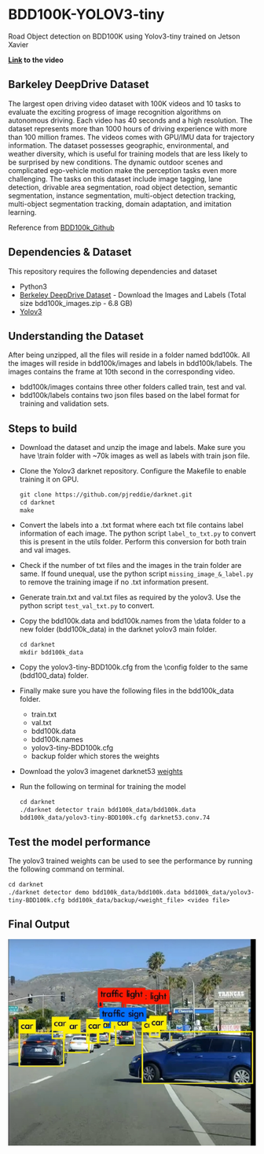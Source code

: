 # BDD100K-YOLOV3-tiny

Road Object detection on BDD100K using Yolov3-tiny trained on Jetson Xavier

**[Link](https://www.youtube.com/watch?v=Asf7Op9gzO4&t=1s) to the video**

## Barkeley DeepDrive Dataset

The largest open driving video dataset with 100K videos and 10 tasks to evaluate the exciting progress of image recognition algorithms on autonomous driving. Each video has 40 seconds and a high resolution. The dataset represents more than 1000 hours of driving experience with more than 100 million frames. The videos comes with GPU/IMU data for trajectory information. The dataset possesses geographic, environmental, and weather diversity, which is useful for training models that are less likely to be surprised by new conditions. The dynamic outdoor scenes and complicated ego-vehicle motion make the perception tasks even more challenging. The tasks on this dataset include image tagging, lane detection, drivable area segmentation, road object detection, semantic segmentation, instance segmentation, multi-object detection tracking, multi-object segmentation tracking, domain adaptation, and imitation learning.

Reference from [BDD100k_Github](https://github.com/ucbdrive/bdd100k)


## Dependencies & Dataset

This repository requires the following dependencies and dataset
- Python3
- [Berkeley DeepDrive Dataset](https://bdd-data.berkeley.edu/) - Download the Images and Labels (Total size bdd100k_images.zip - 6.8 GB)
- [Yolov3](https://github.com/pjreddie/darknet)


## Understanding the Dataset

After being unzipped, all the files will reside in a folder named bdd100k. All the images will reside in bdd100k/images and labels in bdd100k/labels.  The images contains the frame at 10th second in the corresponding video.

- bdd100k/images contains three other folders called train, test and val.
- bdd100k/labels contains two json files based on the label format for training and validation sets.  


## Steps to build

- Download the dataset and unzip the image and labels. Make sure you have \train folder with ~70k images as well as labels with train json file.
- Clone the Yolov3 darknet repository. Configure the Makefile to enable training it on GPU.
  ```
  git clone https://github.com/pjreddie/darknet.git
  cd darknet
  make
  ```
- Convert the labels into a .txt format where each txt file contains label information of each image. The python script ```label_to_txt.py``` to convert this is present in the utils folder. Perform this conversion for both train and val images.
- Check if the number of txt files and the images in the train folder are same. If found unequal, use the python script ```missing_image_&_label.py``` to remove the training image if no .txt information present.
- Generate train.txt and val.txt files as required by the yolov3. Use the python script ```test_val_txt.py``` to convert.
- Copy the bdd100k.data and bdd100k.names from the \data folder to a new folder (bdd100k_data) in the darknet yolov3 main folder.
  ```
  cd darknet
  mkdir bdd100k_data
  ```
- Copy the yolov3-tiny-BDD100k.cfg from the \config folder to the same (bdd100_data) folder.
- Finally make sure you have the following files in the bdd100k_data folder.
  - train.txt
  - val.txt
  - bdd100k.data
  - bdd100k.names
  - yolov3-tiny-BDD100k.cfg
  - backup folder which stores the weights

- Download the yolov3 imagenet darknet53 [weights](https://pjreddie.com/darknet/yolo/)
- Run the following on terminal for training the model
  ```
  cd darknet
  ./darknet detector train bdd100k_data/bdd100k.data bdd100k_data/yolov3-tiny-BDD100k.cfg darknet53.conv.74
  ```

## Test the model performance

The yolov3 trained weights can be used to see the performance by running the following command on terminal.
```
cd darknet
./darknet detector demo bdd100k_data/bdd100k.data bdd100k_data/yolov3-tiny-BDD100k.cfg bdd100k_data/backup/<weight_file> <video file>
```

## Final Output

![Original](yolov3.jpg)
